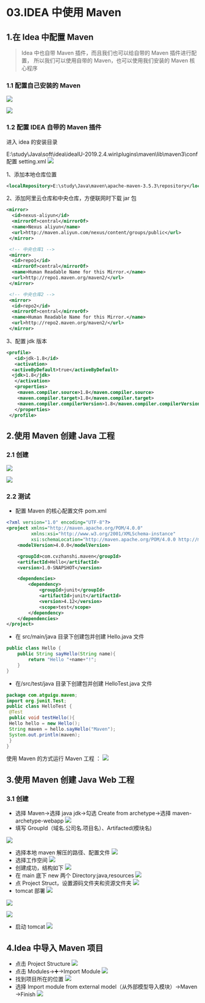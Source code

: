 # 03.IDEA 中使用 Maven

## 1.在 Idea 中配置 Maven

> Idea 中也自带 Maven 插件，而且我们也可以给自带的 Maven 插件进行配置， 所以我们可以使用自带的 Maven，也可以使用我们安装的 Maven 核心程序

### 1.1 配置自己安装的 Maven

![](https://fang-kang.gitee.io/blog-img/maven/20210426100711701.png#id=fSysf&originHeight=612&originWidth=992&originalType=binary&ratio=1&rotation=0&showTitle=false&status=done&style=none&title=)

![](https://fang-kang.gitee.io/blog-img/maven/20210426100659686.png#id=F8IQv&originHeight=689&originWidth=992&originalType=binary&ratio=1&rotation=0&showTitle=false&status=done&style=none&title=)

### 1.2 配置 IDEA 自带的 Maven 插件

进入 idea 的安装目录

E:\study\Java\soft\idea\ideaIU-2019.2.4.win\plugins\maven\lib\maven3\conf 配置 setting.xml
![](https://fang-kang.gitee.io/blog-img/maven/20210426100646754.png#id=JwC3M&originHeight=123&originWidth=955&originalType=binary&ratio=1&rotation=0&showTitle=false&status=done&style=none&title=)

1、添加本地仓库位置

```xml
<localRepository>E:\study\Java\maven\apache-maven-3.5.3\repository</localRepository>
```

2、添加阿里云仓库和中央仓库，方便联网时下载 jar 包

```xml
<mirror>
  <id>nexus-aliyun</id>
  <mirrorOf>central</mirrorOf>
  <name>Nexus aliyun</name>
  <url>http://maven.aliyun.com/nexus/content/groups/public</url>
 </mirror>

 <!-- 中央仓库1 -->
 <mirror>
  <id>repo1</id>
  <mirrorOf>central</mirrorOf>
  <name>Human Readable Name for this Mirror.</name>
  <url>http://repo1.maven.org/maven2/</url>
 </mirror>

 <!-- 中央仓库2 -->
 <mirror>
  <id>repo2</id>
  <mirrorOf>central</mirrorOf>
  <name>Human Readable Name for this Mirror.</name>
  <url>http://repo2.maven.org/maven2/</url>
 </mirror>
```

3、配置 jdk 版本

```xml
<profile>
   <id>jdk-1.8</id>
   <activation>
  <activeByDefault>true</activeByDefault>
  <jdk>1.8</jdk>
   </activation>
   <properties>
    <maven.compiler.source>1.8</maven.compiler.source>
    <maven.compiler.target>1.8</maven.compiler.target>
    <maven.compiler.compilerVersion>1.8</maven.compiler.compilerVersion>
   </properties>
 </profile>
```

## 2.使用 Maven 创建 Java 工程

### 2.1 创建

![](https://fang-kang.gitee.io/blog-img/maven/20210426100631179.png#id=ShkZ1&originHeight=775&originWidth=988&originalType=binary&ratio=1&rotation=0&showTitle=false&status=done&style=none&title=)

![](https://fang-kang.gitee.io/blog-img/maven/2021042610062066.png#id=XZFtV&originHeight=785&originWidth=981&originalType=binary&ratio=1&rotation=0&showTitle=false&status=done&style=none&title=)

### 2.2 测试

- 配置 Maven 的核心配置文件 pom.xml

```xml
<?xml version="1.0" encoding="UTF-8"?>
<project xmlns="http://maven.apache.org/POM/4.0.0"
         xmlns:xsi="http://www.w3.org/2001/XMLSchema-instance"
         xsi:schemaLocation="http://maven.apache.org/POM/4.0.0 http://maven.apache.org/xsd/maven-4.0.0.xsd">
    <modelVersion>4.0.0</modelVersion>

    <groupId>com.cvzhanshi.maven</groupId>
    <artifactId>Hello</artifactId>
    <version>1.0-SNAPSHOT</version>

    <dependencies>
        <dependency>
            <groupId>junit</groupId>
            <artifactId>junit</artifactId>
            <version>4.12</version>
            <scope>test</scope>
        </dependency>
    </dependencies>
</project>
```

- 在 src/main/java 目录下创建包并创建 Hello.java 文件

```java
public class Hello {
    public String sayHello(String name){
        return "Hello "+name+"!";
    }
}
```

- 在/src/test/java 目录下创建包并创建 HelloTest.java 文件

```java
package com.atguigu.maven;
import org.junit.Test;
public class HelloTest {
 @Test
 public void testHello(){
 Hello hello = new Hello();
 String maven = hello.sayHello("Maven");
 System.out.println(maven);
 }
}
```

使用 Maven 的方式运行 Maven 工程 ：
![](https://fang-kang.gitee.io/blog-img/maven/20210426100602918.png#id=LnFXd&originHeight=635&originWidth=692&originalType=binary&ratio=1&rotation=0&showTitle=false&status=done&style=none&title=)

## 3.使用 Maven 创建 Java Web 工程

### 3.1 创建

- 选择 Maven->选择 java jdk->勾选 Create from archetype->选择 maven-archetype-webapp
  ![](https://fang-kang.gitee.io/blog-img/maven/20210512094924545.png#id=JySVR&originHeight=763&originWidth=996&originalType=binary&ratio=1&rotation=0&showTitle=false&status=done&style=none&title=)
- 填写 GroupId（域名.公司名.项目名）、Artifacted(模块名)

![](https://fang-kang.gitee.io/blog-img/maven/2021051209491753.png#id=G1Zju&originHeight=196&originWidth=988&originalType=binary&ratio=1&rotation=0&showTitle=false&status=done&style=none&title=)

- 选择本地 maven 解压的路径、配置文件
  ![](https://fang-kang.gitee.io/blog-img/maven/20210512094910774.png#id=RutxF&originHeight=391&originWidth=999&originalType=binary&ratio=1&rotation=0&showTitle=false&status=done&style=none&title=)
- 选择工作空间
  ![](https://fang-kang.gitee.io/blog-img/maven/20210512094902732.png#id=jBqKD&originHeight=165&originWidth=987&originalType=binary&ratio=1&rotation=0&showTitle=false&status=done&style=none&title=)
- 创建成功，结构如下
  ![](https://fang-kang.gitee.io/blog-img/maven/2021051209485614.png#id=EqvdK&originHeight=247&originWidth=618&originalType=binary&ratio=1&rotation=0&showTitle=false&status=done&style=none&title=)
- 在 main 底下 new 两个 Directory:java,resources
  ![](https://fang-kang.gitee.io/blog-img/maven/20210512094849528.png#id=YNUGn&originHeight=316&originWidth=638&originalType=binary&ratio=1&rotation=0&showTitle=false&status=done&style=none&title=)
- 点 Project Struct，设置源码文件夹和资源文件夹
  ![](https://fang-kang.gitee.io/blog-img/maven/20210512094842525.png#id=zelzl&originHeight=360&originWidth=993&originalType=binary&ratio=1&rotation=0&showTitle=false&status=done&style=none&title=)
- tomcat 部署
  ![](https://fang-kang.gitee.io/blog-img/maven/20210512094834687.png#id=AUobK&originHeight=1012&originWidth=762&originalType=binary&ratio=1&rotation=0&showTitle=false&status=done&style=none&title=)

![](https://fang-kang.gitee.io/blog-img/maven/20210512094818165.png#id=CoMbs&originHeight=704&originWidth=977&originalType=binary&ratio=1&rotation=0&showTitle=false&status=done&style=none&title=)

![](https://fang-kang.gitee.io/blog-img/maven/20210512094810324.png#id=S7hay&originHeight=391&originWidth=997&originalType=binary&ratio=1&rotation=0&showTitle=false&status=done&style=none&title=)

- 启动 tomcat
  ![](https://fang-kang.gitee.io/blog-img/maven/20210512094802254.png#id=kVAdo&originHeight=209&originWidth=1017&originalType=binary&ratio=1&rotation=0&showTitle=false&status=done&style=none&title=)

## 4.Idea 中导入 Maven 项目

- 点击 Project Structure
  ![](https://fang-kang.gitee.io/blog-img/maven/20210426102238935.png#id=aUgvY&originHeight=51&originWidth=233&originalType=binary&ratio=1&rotation=0&showTitle=false&status=done&style=none&title=)
- 点击 Modules→➕→Import Module
  ![](https://fang-kang.gitee.io/blog-img/maven/20210426102228274.png#id=CZDJO&originHeight=689&originWidth=989&originalType=binary&ratio=1&rotation=0&showTitle=false&status=done&style=none&title=)
- 找到项目所在的位置
  ![](https://fang-kang.gitee.io/blog-img/maven/20210426102217436.png#id=haQVI&originHeight=959&originWidth=736&originalType=binary&ratio=1&rotation=0&showTitle=false&status=done&style=none&title=)
- 选择 Import module from external model（从外部模型导入模块）→Maven →Finish
  ![](https://fang-kang.gitee.io/blog-img/maven/20210426102202875.png#id=CIfGk&originHeight=793&originWidth=926&originalType=binary&ratio=1&rotation=0&showTitle=false&status=done&style=none&title=)
 
 